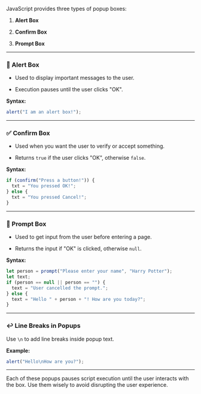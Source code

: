 JavaScript provides three types of popup boxes:

1. **Alert Box**
    
2. **Confirm Box**
    
3. **Prompt Box**
    

---

### 🔔 Alert Box

- Used to display important messages to the user.
    
- Execution pauses until the user clicks "OK".
    

**Syntax:**

```javascript
alert("I am an alert box!");
```

---

### ✅ Confirm Box

- Used when you want the user to verify or accept something.
    
- Returns `true` if the user clicks "OK", otherwise `false`.
    

**Syntax:**

```javascript
if (confirm("Press a button!")) {
  txt = "You pressed OK!";
} else {
  txt = "You pressed Cancel!";
}
```

---

### 📝 Prompt Box

- Used to get input from the user before entering a page.
    
- Returns the input if "OK" is clicked, otherwise `null`.
    

**Syntax:**

```javascript
let person = prompt("Please enter your name", "Harry Potter");
let text;
if (person == null || person == "") {
  text = "User cancelled the prompt.";
} else {
  text = "Hello " + person + "! How are you today?";
}
```

---

### ↩️ Line Breaks in Popups

Use `\n` to add line breaks inside popup text.

**Example:**

```javascript
alert("Hello\nHow are you?");
```

---

Each of these popups pauses script execution until the user interacts with the box. Use them wisely to avoid disrupting the user experience.